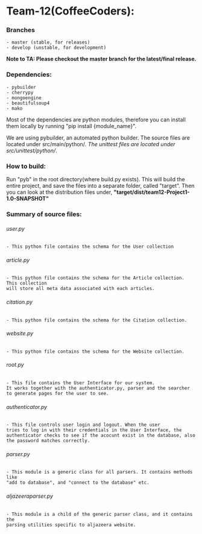 # Team-12(CoffeeCoders):

### Branches
	- master (stable, for releases)
	- develop (unstable, for development)

**Note to TA: Please checkout the master branch for the latest/final release.**

### Dependencies:
	- pybuilder
	- cherrypy
	- mongoengine
	- beautifulsoup4
	- mako

Most of the dependencies are python modules, therefore you can install them
locally by running "pip install {module_name}".

We are using pybuilder, an automated python builder.
The source files are located under src/main/python/*.
The unittest files are located under src/unittest/python/*.

### How to build:
Run "pyb" in the root directory(where build.py exists).
This will build the entire project, and save the files into a separate folder,
called "target". Then you can look at the distribution files under,
**"target/dist/team12-Project1-1.0-SNAPSHOT"**

### Summary of source files:

###### user.py
	- This python file contains the schema for the User collection

###### article.py
	- This python file contains the schema for the Article collection. This collection
	will store all meta data associated with each articles.

###### citation.py
	- This python file contains the schema for the Citation collection. 
	
###### website.py
	- This python file contains the schema for the Website collection.

###### root.py
	- This file contains the User Interface for our system.
    It works together with the authenticator.py, parser and the searcher
    to generate pages for the user to see.

###### authenticator.py
	- This file controls user login and logout. When the user
	tries to log in with their credentials in the User Interface, the
	authenticator checks to see if the acocunt exist in the database, also
	the password matches correctly.

###### parser.py
	- This module is a generic class for all parsers. It contains methods like
	"add to database", and "connect to the database" etc.

###### aljazeeraparser.py
	- This module is a child of the generic parser class, and it contains the
	parsing utilities specific to aljazeera website.

